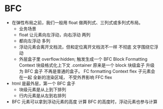 # BFC

- 在弹性布局之前，我们一般用 float 做两列式、三列式或多列式布局。
  - 业务场景
  - float 让元素向左浮动，向右浮动 两列
  - 都向左浮动 多列
  - 浮动元素会离开文档流，但和定位离开文档流不一样 不彻底
    文字围绕它浮动
  - 外层盒子里 overflow:hidden;
    触发生成一个 BFC Block Formatting Context
    块级格式化上下文
    .container 原来是一个 block 块级盒子
    升级为 BFC 盒子 不再是普通的盒子。
    FC formatting Context
    flex 子元素会在一起
    全新的渲染区域， 不受外界影响
    FFC flex
- html 是最外层，第一个 BFC 盒子
  - 块级元素是从上到下排列
  - 行内元素是从左到右排列
- BFC 元素可以拿到浮动元素的高度
  计算 BFC 的高度时，浮动元素也参与计算
